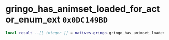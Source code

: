 # gringo_has_animset_loaded_for_actor_enum_ext `0x0DC149BD`

```lua
local result --[[ integer ]] = natives.gringo.gringo_has_animset_loaded_for_actor_enum_ext(_unk0 --[[ integer ]], _unk1 --[[ integer ]], _unk2 --[[ integer ]], _unk3 --[[ integer ]])
```